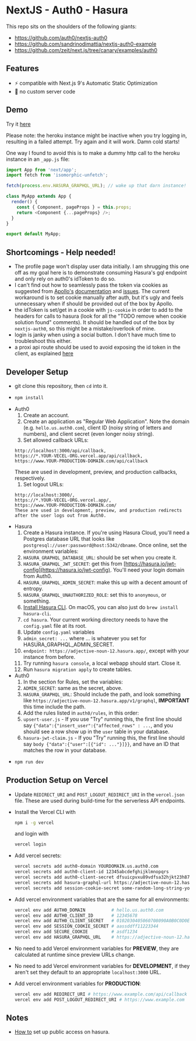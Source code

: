 # NextJS - Auth0 - Hasura

This repo sits on the shoulders of the following giants:

- https://github.com/auth0/nextjs-auth0
- https://github.com/sandrinodimattia/nextjs-auth0-example
- https://github.com/zeit/next.js/tree/canary/examples/auth0

## Features

- ⚡️ compatible with Next.js 9's Automatic Static Optimization
- 🚫 no custom server code

## Demo

Try it [here](https://nextjs-auth0-hasura.vgrafe.now.sh/)

Please note: the heroku instance might be inactive when you try logging in, resulting in a failed attempt. Try again and it will work. Damn cold starts!

One way I found to avoid this is to make a dummy http call to the heroku instance in an `_app.js` file:

```js
import App from 'next/app';
import fetch from 'isomorphic-unfetch';

fetch(process.env.HASURA_GRAPHQL_URL); // wake up that darn instance!

class MyApp extends App {
  render() {
    const { Component, pageProps } = this.props;
    return <Component {...pageProps} />;
  }
}

export default MyApp;
```

## Shortcomings - Help needed!

- The profile page won't display user data initially. I am shrugging this one off as my goal here is to demonstrate consuming Hasura's gql endpoint and only rely on auth0's idToken to do so.
- I can't find out how to seamlessly pass the token via cookies as suggested from [Apollo's](https://github.com/apollographql/apollo-client/issues/4455) [documentation](https://github.com/apollographql/apollo-client/issues/4190) and [issues](https://github.com/apollographql/apollo-client/issues/41900). The current workaround is to set cookie manually after auth, but it's ugly and feels unnecessary when if should be provided out of the box by Apollo.
- the idToken is set/get in a cookie with `js-cookie` in order to add to the headers for calls to hasura (look for all the "TODO remove when cookie solution found" comments). It should be handled out of the box by `nextjs-auth0`, so this might be a mistake/overlook of mine.
- login is janky when using a social button. I don't have much time to troubleshoot this either.
- a proxi api route should be used to avoid exposing the id token in the client, as explained [here](https://github.com/auth0/nextjs-auth0/issues/67#issuecomment-581599845)

## Developer Setup

- git clone this repository, then `cd` into it.
- ```bash
  npm install
  ```
- Auth0
  1. Create an account.
  1. Create an application as "Regular Web Application". Note the domain (e.g. `hello.us.auth0.com`), client ID (noisy string of letters and numbers), and client secret (even longer noisy string).
  1. Set allowed callback URLs:
  ```
  http://localhost:3000/api/callback,
  https://*.YOUR-VECEL-ORG.vercel.app/api/callback,
  https://www.YOUR-PRODUCTION-DOMAIN.com/api/callback
  ```
  These are used in development, preview, and production callbacks, respectively.
  1. Set logout URLs:
  ```
  http://localhost:3000/,
  https://*.YOUR-VECEL-ORG.vercel.app/,
  https://www.YOUR-PRODUCTION-DOMAIN.com/
  These are used in development, preview, and production redirects after the user logs out from Auth0.
  ```
- Hasura
  1. Create a Hasura instance. If you're using Hasura Cloud, you'll need a Postgres database URL that looks like `postgresql://user:password@host:5342/dbname`. Once online, set the environment variables:
  1. `HASURA_GRAPHQL_DATABASE_URL`: should be set when you create it.
  1. `HASURA_GRAPHQL_JWT_SECRET`: get this from [https://hasura.io/jwt-config](https://hasura.io/jwt-config). You'll need your login domain from Auth0.
  1. `HASURA_GRAPHQL_ADMIN_SECRET`: make this up with a decent amount of entropy.
  1. `HASURA_GRAPHQL_UNAUTHORIZED_ROLE`: set this to `anonymous`, or something.
  1. [Install Hasura CLI](https://hasura.io/docs/1.0/graphql/core/hasura-cli/install-hasura-cli.html). On macOS, you can also just do `brew install hasura-cli`.
  1. `cd hasura`. Your current working directory needs to have the `config.yaml` file at its root.
  1. Update `config.yaml` variables
  1. `admin_secret: ...` where ... is whatever you set for HASURA_GRAPHQL_ADMIN_SECRET.
  1. `endpoint: https://adjective-noun-12.hasura.app/`, except with your instance from before.
  1. Try running `hasura console`, a local webapp should start. Close it.
  1. Run `hasura migration apply` to create tables.
- Auth0
  1. In the section for Rules, set the variables:
  1. `ADMIN_SECRET`: same as the secret, above.
  1. `HASURA_GRAPHQL_URL`: Should include the path, and look something like `https://adjective-noun-12.hasura.app/v1/graphql`, **IMPORTANT** this time include the path.
  1. Add the rules listed in `auth0/rules`, in this order:
  1. `upsert-user.js` - If you use "Try" running this, the first line should say `{"data":{"insert_user":{"affected_rows" : ...`, and you should see a row show up in the `user` table in your database.
  1. `hasura-jwt-claim.js` - If you "Try" running this, the first line should say
     `body {"data":{"user":[{"id": ..."}]}}`, and have an ID that matches the row in your database.
- ```bash
  npm run dev
  ```

## Production Setup on Vercel

- Update `REDIRECT_URI` and `POST_LOGOUT_REDIRECT_URI` in the `vercel.json` file. These are used during build-time for the serverless API endpoints.
- Install the Vercel CLI with

  ```bash
  npm i -g vercel
  ```

  and login with

  ```bash
  vercel login
  ```

- Add vercel secrets:
  ```bash
  vercel secrets add auth0-domain YOURDOMAIN.us.auth0.com
  vercel secrets add auth0-client-id 12345abcdefghijklmnopqrs
  vercel secrets add auth0-client-secret dfsuicpvxu89vdfsa32hjkt23h879fvcs7y81bjkHJDKFY
  vercel secrets add hasura-graphql-url https://adjective-noun-12.hasura.app
  vercel secrets add session-cookie-secret some-random-long-string-you-made-up
  ```
- Add vercel environment variables that are the same for all environments:
  ```bash
  vercel env add AUTH0_DOMAIN          # hello.us.auth0.com
  vercel env add AUTH0_CLIENT_ID       # 12345678
  vercel env add AUTH0_CLIENT_SECRET   # 0102030405060708090A0B0C0D0E0F
  vercel env add SESSION_COOKIE_SECRET # aassddff11223344
  vercel env add SECURE_COOKIE         # asdf1234
  vercel env add HASURA_GRAPHQL_URL    # https://adjective-noun-12.hasura.app
  ```
- No need to add Vercel environment variables for **PREVIEW**, they are calculated at runtime since preview URLs change.
- No need to add Vercel environment variables for **DEVELOPMENT**, if they aren't set they default to an appropriate `localhost:3000` URL.
- Add vercel environment variables for **PRODUCTION**:
  ```bash
  vercel env add REDIRECT_URI # https://www.example.com/api/callback
  vercel env add POST_LOGOUT_REDIRECT_URI # https://www.example.com
  ```

## Notes

- [How to](https://dev.to/mikewheaton/public-graphql-queries-with-hasura-2n06) set up public access on hasura.
